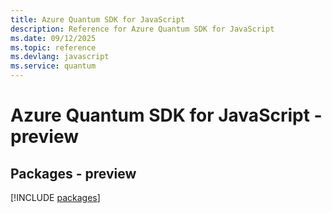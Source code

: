 ```yaml
---
title: Azure Quantum SDK for JavaScript
description: Reference for Azure Quantum SDK for JavaScript
ms.date: 09/12/2025
ms.topic: reference
ms.devlang: javascript
ms.service: quantum
---
```

# Azure Quantum SDK for JavaScript - preview
## Packages - preview
[!INCLUDE [packages](quantum-index.md)]